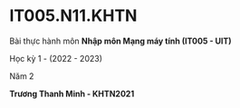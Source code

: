 # IT005.N11.KHTN
Bài thực hành môn **Nhập môn Mạng máy tính (IT005 - UIT)**

Học kỳ 1 - (2022 - 2023)

Năm 2

**Trương Thanh Minh - KHTN2021**
